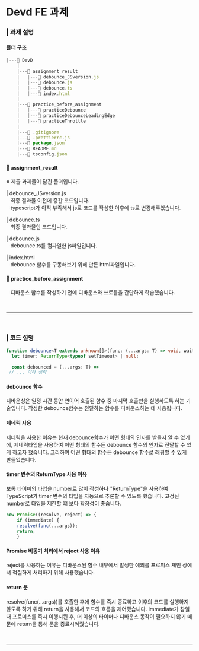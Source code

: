 # Devd FE 과제

### | 과제 설명

#### 폴더 구조

```javascript
|---📁 DevD
    |
    |---📁 assignment_result
    |   |---📄 debounce_JSversion.js
    |   |---📄 debounce.js
    |   |---📄 debounce.ts
    |   |---📄 index.html
    |
    |---📁 practice_before_assignment
    |   |---📁 practiceDebounce
    |   |---📁 practiceDebounceLeadingEdge
    |   |---📁 practiceThrottle
    |
    |---📄 .gitignore
    |---📄 .prettierrc.js
    |---📄 package.json
    |---📄 README.md
    |---📄 tsconfig.json
```

#### 📁 assignment_result

※ 제출 과제물이 담긴 폴더입니다.<br/>

| debounce_JSversion.js<br/>
&nbsp; &nbsp;최종 결과물 이전에 중간 코드입니다.<br/>
&nbsp; &nbsp;typescript가 아직 부족해서 js로 코드를 작성한 이후에 ts로 변경해주었습니다.

| debounce.ts<br/>
&nbsp; &nbsp;최종 결과물인 코드입니다.

| debounce.js<br/>
&nbsp; &nbsp;debounce.ts를 컴파일한 js파일입니다.

| index.html<br/>
&nbsp; &nbsp;debounce 함수를 구동해보기 위해 만든 html파일입니다.

#### 📁 practice_before_assignment

&nbsp; &nbsp;디바운스 함수를 작성하기 전에 디바운스와 쓰로틀을 간단하게 학습했습니다.

<br/>
<hr/>
<br/>

### | 코드 설명

```typescript
function debounce<T extends unknown[]>(func: (...args: T) => void, wait = 500, immediate = false) {
  let timer: ReturnType<typeof setTimeout> | null;

  const debounced = (...args: T) =>
 // ... 이하 생략
```

#### debounce 함수

디바운싱은 일정 시간 동안 연이어 호출된 함수 중 마지막 호출만을 실행하도록 하는 기술입니다.
작성한 debounce함수는 전달하는 함수를 디바운스하는 데 사용됩니다.

#### 제네릭 사용

제네릭을 사용한 이유는 현재 debounce함수가 어떤 형태의 인자를 받을지 알 수 없기에, 제네릭타입을 사용하여 어떤 형태의 함수든 debounce 함수의 인자로 전달할 수 있게 하고자 했습니다. 그리하여 어떤 형태의 함수든 debounce 함수로 래핑할 수 있게 만들었습니다.

#### timer 변수의 ReturnType 사용 이유

보통 타이머의 타입을 number로 많이 작성하나 "ReturnType<typeof setTimeout>"을 사용하여 TypeScript가 timer 변수의 타입을 자동으로 추론할 수 있도록 했습니다. 고정된 number로 타입을 제한할 떄 보다 확장성이 좋습니다.

```typescript
new Promise((resolve, reject) => {
    if (immediate) {
    resolve(func(...args));
    return;
    }
```

#### Promise 비동기 처리에서 reject 사용 이유

reject를 사용하는 이유는 디바운스된 함수 내부에서 발생한 예외를 프로미스 체인 상에서 적절하게 처리하기 위해 사용했습니다.

#### return 문

resolve(func(...args))를 호출한 후에 함수를 즉시 종료하고 이후의 코드를 실행하지 않도록 하기 위해 return을 사용해서 코드의 흐름을 제어했습니다. immediate가 참일 때 프로미스를 즉시 이행시킨 후, 더 이상의 타이머나 디바운스 동작이 필요하지 않기 때문에 return을 통해 문을 종료시켜줬습니다.

<br/>

<hr/>
<br/>

<!-- ### | test 방법

<br/>
<hr/>
<br/> -->
